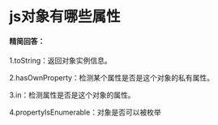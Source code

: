 # js对象有哪些属性

#### 精简回答：

1.toString：返回对象实例信息。

2.hasOwnProperty：检测某个属性是否是这个对象的私有属性。

3.in：检测属性是否是这个对象的属性。

4.propertyIsEnumerable：对象是否可以被枚举
